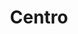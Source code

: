 ---
layout: bairro
title: Centro
regiao: zona-central
pb: "!1m18!1m12!1m3!1d14630.85049166879!2d-46.63291115000001!3d-23.542836349999995!2m3!1f0!2f0!3f0!3m2!1i1024!2i768!4f13.1!3m3!1m2!1s0x94ce58560a6c5f29%3A0xeff177e6d6a04b7a!2sCentro%2C+S%C3%A3o+Paulo+-+State+of+S%C3%A3o+Paulo!5e0!3m2!1sen!2sbr!4v1427318141168"
location: -23.540634,-46.632097
photo_id: "16691927567"
---